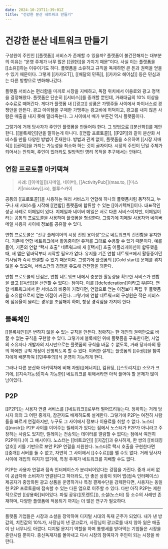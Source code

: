 ```yaml
---
date: 2024-10-23T11:39:01Z
title: "건강한 분산 네트워크 만들기"
---
```


# 건강한 분산 네트워크 만들기

구성원이 주인인 [[플랫폼]] 서비스가 존재할 수 있을까? 플랫폼이 불건전해지는 대부분의 이유는 “운영 주체가 너무 많은 [[권한]]을 가지기 때문"이다. 사실 이는 플랫폼을 [[소유]]하는 이유이기도 하다. 플랫폼을 소유하고 규칙을 독재하면 큰 돈과 권력을 얻을 수 있기 때문이다. 그렇게 [[카카오T]],  [[배달의 민족]], [[카카오 헤어샵]] 등은 민심과는 다른 방향으로 변화해나갔다.

플랫폼 서비스는 편리함을 미끼로 시장을 지배하고, 독점 위치에서 이용료와 광고 정책을 결정해왔다. 플랫폼은 단순히 [[서비스]]를 중개할 뿐인데, 거래대금의 10% 이상을 수수료로 떼어간다. 게다가 플랫폼 내 [[광고]] 상품은 가맹주들 사이에서 마이너스섬 경쟁만을 만든다. 광고 아이템을 구매한 가맹주는 광고비에 허덕이고, 광고를 내지 않은 사람은 매출을 내지 못해 말라죽는다. 그 사이에서 배가 부른건 역시 플랫폼이다.

그렇기에 거래 당사자가 주인인 플랫폼을 만들어야 한다. 그 방법으로 [[분산화]]를 제안한다. [[블록체인]]만을 말하는게 아니다. [[연합 프로토콜]],  [[P2P]]와 같이 분산화 서비스를 만들 다양한 방법이 존재한다. 방법과 관계 없이, 플랫폼을 소유하여 [[시장 지배적]] [[권력]]을 가지는 가능성을 최소화 하는 것이 골자이다. 시장의 주인이 단일 주체가 되어서는 안되며, 주인이 있더라도 일방적인 영리 목적을 추구해서는 안된다.

## 연합 프로토콜 아키텍쳐

> 사례: [[이메일]](지메일, 네이버), [[ActivityPub]](mas.to, [[미스키|misskey]].io), 블루스카이

공통의 [[프로토콜]]을 사용하는 여러 서비스가 연합해 하나의 플랫폼처럼 동작하고, 누구나 새 서비스를 시작해 [[연합]] 플랫폼에 합류할 수 있는 [[아키텍쳐]]이다. 대표적인 성공 사례로 이메일이 있다. 지메일과 네이버 메일은 서로 다른 서비스이지만, 이메일이라는 공통의 프로토콜을 사용하며 플랫폼을 형성한다. 그렇기에 지메일 사용자와 네이버메일 사용자 사이에 정보를 공유할 수 있다.
 
연합 프로토콜은 “신규 플레이어의 시장 진입 용이성"으로 네트워크의 건전함을 유지한다. 기존에 연합 네트워크에서 활동중이던 유저를 그대로 수용할 수 있기 때문이다. 예를 들어, 기존의 연합 “택시 호출" 네트워크에 새 [[택시]] 호출 어플리케이션이 합류했을 때, 새 앱은 밑바닥부터 시작할 필요가 없다. 유저를 기존 연합 네트워크에서 활동중이던 기사님과 즉시 연결할 수 있기 때문이다. 그렇기에 플랫폼의 [[Cold start]] 문제를 겪지 않을 수 있으며, 서비스간의 경쟁을 유도해 건전함을 꾀한다.

연합 프로토콜의 단점은, 연합 네트워크 내에서 충분한 활동량을 확보한 서비스가 연합을 끊고 [[독립]]을 선언할 수 있다는 점이다. 이를 [[defederation]]이라고 부른다. 연합 네트워크에서 한 서비스의 비중이 커졌다면, 연합으로 얻는 이점보다 독립 후 플랫폼을 소유함으로써 얻는 이점이 커진다. 그렇기에 연합 네트워크의 구성원은 적은 서비스에 점유율이 몰리는 경우를 조심해야 하며, 항상 경각심을 가져야 한다.

## 블록체인

[[블록체인]]은 변하지 않을 수 있는 규칙을 만든다. 정확히는 한 개인의 권력만으로 바꿀 수 없는 규칙을 구현할 수 있다. 그렇기에 블록체인 위에 플랫폼을 구축한다면, 사업의 소유자나 개발자의 지시만으로는 플랫폼의 규칙을 바꿀 수 없도록, 거래 당사자의 동의 하에만 규칙 개정이 진행되도록 할 수 있다. 이러한 설계는 플랫폼의 [[주권]]을 참여자에게 배분하여 [[민주주의]]식 운영이 가능하게 한다.

그러나 다른 분산화 아키텍쳐에 비해 자원([[에너지]], 컴퓨팅, [[스토리지]]) 소모가 크기에, [[지속가능성|지속 가능한]] 네트워크를 위해서라면 아직 풀어야 할 문제가 많이 남아있다.

## P2P

[[P2P]]는 사용자 연결 서비스를 [[네트워크]]로부터 떨어뜨려놓는다. 정확히는 거래 당사자 외의 그 어떤 중개자, 참관자도 배제하도록 설계한다. 그렇기에 P2P는 여전히 사람들을 빠르게 연결하지만, 누구도 그 사이에서 정보나 이용료를 취할 수 없다. 노스터([[nostr]]: P2P 사이를 이어주는 릴레이가 있다는 점에서 노스터가 P2P가 아니라고 주장하는 사람도 있지만, 릴레이는 전송되는 데이터를 열람할 수 없다는 점에서 여전히 P2P이다.)이 그 예시이다. 노스터는 [[비트코인]] [[지갑]]과 유사하게, 한 쌍의 [[비대칭 암호]] 키를 기반으로 보안 P2P 연결을 지원한다. 노스터로 택시 호출을 구현한다면 [[중개]] 서버를 둘 수 없고, 자연히 그 사이에서 [[수수료]]를 뗄 수도 없다. 거래 당사자 사이에 개입의 여지가 없기에, 특정 주체가 네트워크를 지배할 수도 없다.

P2P는 사용자 연결과 접속 인터페이스가 분리되어있다는 강점을 가진다. 중개 서버 없이 공급자와 소비자가 연결된다고 하더라도, 안 좋은 상황이 되어 앱(접속 인터페이스) 제공자가 중앙화된 광고 상품을 운영하거나 특정 결제수단을 강제한다면, 사용자는 동일한 P2P 프로토콜에 접속할 수 있는 다른 앱으로 이주할 수 있다.
다만 아직 P2P는 제한적으로만 [[상용화]]되어있다. 파일 공유([[토렌트]]), 소셜(노스터) 등 소수의 사례만 존재하며, 다양한 플랫폼에 적용되기 까지는 더 많은 연구가 필요하다.

---

플랫폼 기업들은 시장과 소셜을 장악하여 디지털 시대의 독재 군주가 되었다. 내가 낸 방값의, 치킨값의 10%가, 사장님이 낸 광고료가, 사장님이 광고료를 내지 않아 잃은 매출이 난 너무나도 아깝다. 디지털 문지기 역할을 하며 통행세를 받아먹는 기업들은 시장을 혼란시킬 뿐이다. 종신독재자를 몰아내고 다시 시장의 참여자가 주인이 되는 시장을 바란다.
